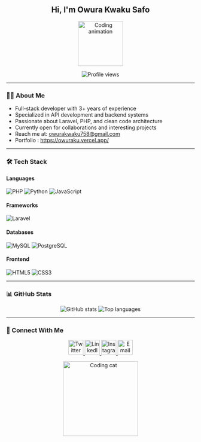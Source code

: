 <h2 align="center">
  Hi, I'm Owura Kwaku Safo
</h2>

<div align="center">
  <img src="https://i.pinimg.com/originals/2e/5c/72/2e5c72d2e357c97df0cbd6d63e782989.gif" width="120" alt="Coding animation">
</div>

<p align="center">
  <img src="https://komarev.com/ghpvc/?username=Owuraku22&label=Profile%20views&color=0e75b6&style=flat" alt="Profile views">
</p>

---

### 👨‍💻 About Me

- Full-stack developer with 3+ years of experience
- Specialized in API development and backend systems
- Passionate about Laravel, PHP, and clean code architecture
- Currently open for collaborations and interesting projects
- Reach me at: owurakwaku758@gmail.com
- Portfolio : https://owuraku.vercel.app/

---

### 🛠️ Tech Stack

#### Languages
![PHP](https://img.shields.io/badge/-PHP-777BB4?logo=php&logoColor=white)
![Python](https://img.shields.io/badge/-Python-3776AB?logo=python&logoColor=white)
![JavaScript](https://img.shields.io/badge/-JavaScript-F7DF1E?logo=javascript&logoColor=black)

#### Frameworks
![Laravel](https://img.shields.io/badge/-Laravel-FF2D20?logo=laravel&logoColor=white)

#### Databases
![MySQL](https://img.shields.io/badge/-MySQL-4479A1?logo=mysql&logoColor=white)
![PostgreSQL](https://img.shields.io/badge/-PostgreSQL-4169E1?logo=postgresql&logoColor=white)

#### Frontend
![HTML5](https://img.shields.io/badge/-HTML5-E34F26?logo=html5&logoColor=white)
![CSS3](https://img.shields.io/badge/-CSS3-1572B6?logo=css3&logoColor=white)

---

### 📊 GitHub Stats

<div align="center">
  <img src="https://github-readme-stats.vercel.app/api?username=Owuraku22&show_icons=true&theme=radical" alt="GitHub stats">
  <img src="https://github-readme-stats.vercel.app/api/top-langs/?username=Owuraku22&layout=compact&theme=radical" alt="Top languages">
</div>

---

### 🤝 Connect With Me

<p align="center">
  <a href="https://x.com/AfriG_1" target="_blank">
    <img src="https://img.icons8.com/color/48/000000/twitter--v1.png" alt="Twitter" width="40">
  </a>
  <a href="https://linkedin.com/in/owura-kwaku-safo-8277b336/" target="_blank">
    <img src="https://img.icons8.com/color/48/000000/linkedin.png" alt="LinkedIn" width="40">
  </a>
  <a href="https://instagram.com/african_god_" target="_blank">
    <img src="https://img.icons8.com/color/48/000000/instagram-new--v1.png" alt="Instagram" width="40">
  </a>
  <a href="mailto:owurakwaku758@gmail.com">
    <img src="https://img.icons8.com/color/48/000000/gmail.png" alt="Email" width="40">
  </a>
</p>

<div align="center">
  <img src="https://media.giphy.com/media/jpVnC65DmYeyRL4LHS/giphy.gif" width="200" alt="Coding cat">
</div>
